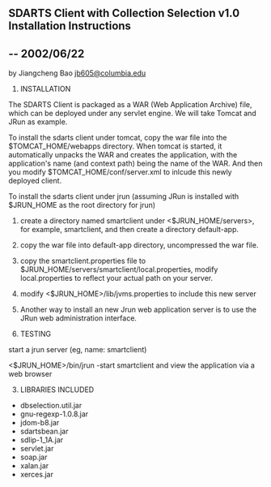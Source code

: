 SDARTS Client with Collection Selection v1.0 Installation Instructions
----------------------------------------------------------------------
-- 2002/06/22
-------------

by Jiangcheng Bao [jb605@columbia.edu](jb605@columbia.edu)

1. INSTALLATION

The SDARTS Client is packaged as a WAR (Web Application Archive) file, which can be deployed under any servlet engine. We will take Tomcat and JRun as example.

To install the sdarts client under tomcat, copy the war file into the $TOMCAT_HOME/webapps directory. When tomcat is started, it automatically unpacks the WAR and creates the application, with the application's name (and context path) being the name of the WAR. And then you modify $TOMCAT_HOME/conf/server.xml to inlcude this newly deployed client.

To install the sdarts client under jrun (assuming JRun is installed with $JRUN_HOME as the root directory for jrun)

1.  create a directory named smartclient under <$JRUN_HOME/servers>, for example, smartclient, and then create a directory default-app.
2.  copy the war file into default-app directory, uncompressed the war file.
3.  copy the smartclient.properties file to $JRUN_HOME/servers/smartclient/local.properties, modify local.properties to reflect your actual path on your server.
4.  modify <$JRUN_HOME>/lib/jvms.properties to include this new server
5.  Another way to install an new Jrun web application server is to use the JRun web administration interface.

2. TESTING

start a jrun server (eg, name: smartclient)

<$JRUN_HOME>/bin/jrun -start smartclient
and view the application via a web browser

3. LIBRARIES INCLUDED

-   dbselection.util.jar
-   gnu-regexp-1.0.8.jar
-   jdom-b8.jar
-   sdartsbean.jar
-   sdlip-1_1A.jar
-   servlet.jar
-   soap.jar
-   xalan.jar
-   xerces.jar
